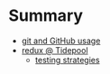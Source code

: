 # Summary

- [git and GitHub usage](GitHub/README.md)
- [redux @ Tidepool](redux/README.md)
  - [testing strategies](redux/testing.md)